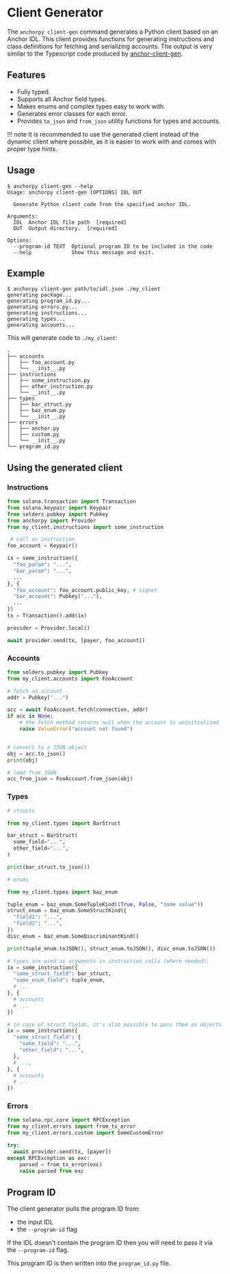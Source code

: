 # Client Generator

The `anchorpy client-gen` command generates a Python client based on an Anchor IDL. This client provides functions for
generating instructions and class definitions for fetching and serializing accounts. The output is very similar
to the Typescript code produced by [anchor-client-gen](https://github.com/kklas/anchor-client-gen).

## Features

- Fully typed.
- Supports all Anchor field types.
- Makes enums and complex types easy to work with.
- Generates error classes for each error.
- Provides `to_json` and `from_json` utility functions for types and accounts.

!!! note
    It is recommended to use the generated client instead of the dynamic client where possible, as it is easier to
    work with and comes with proper type hints.

## Usage

```console
$ anchorpy client-gen --help
Usage: anchorpy client-gen [OPTIONS] IDL OUT

  Generate Python client code from the specified anchor IDL.

Arguments:
  IDL  Anchor IDL file path  [required]
  OUT  Output directory.  [required]

Options:
  --program-id TEXT  Optional program ID to be included in the code
  --help             Show this message and exit.

```

## Example

<div class="termy">

```console
$ anchorpy client-gen path/to/idl.json ./my_client
generating package...
generating program_id.py...
generating errors.py...
generating instructions...
generating types...
generating accounts...
```

</div>

This will generate code to `./my_client`:

```
.
├── accounts
│   ├── foo_account.py
│   └── __init__.py
├── instructions
│   ├── some_instruction.py
│   ├── other_instruction.py
│   └── __init__.py
├── types
│   ├── bar_struct.py
│   ├── baz_enum.py
│   └── __init__.py
├── errors
│   ├── anchor.py
│   ├── custom.py
│   └── __init__.py
└── program_id.py
```

## Using the generated client

### Instructions

```python
from solana.transaction import Transaction
from solana.keypair import Keypair
from solders.pubkey import Pubkey
from anchorpy import Provider
from my_client.instructions import some_instruction

 # call an instruction
foo_account = Keypair()

ix = some_instruction({
  "foo_param": "...",
  "bar_param": "...",
  ...
}, {
  "foo_account": foo_account.public_key, # signer
  "bar_account": Pubkey("..."),
  ...
})
tx = Transaction().add(ix)

provider = Provider.local()

await provider.send(tx, [payer, foo_account])
```

### Accounts

```python
from solders.pubkey import Pubkey
from my_client.accounts import FooAccount

# fetch an account
addr = Pubkey("...")

acc = await FooAccount.fetch(connection, addr)
if acc is None:
    # the fetch method returns null when the account is uninitialized
    raise ValueError("account not found")


# convert to a JSON object
obj = acc.to_json()
print(obj)

# load from JSON
acc_from_json = FooAccount.from_json(obj)
```

### Types

```python
# structs

from my_client.types import BarStruct

bar_struct = BarStruct(
  some_field="...",
  other_field="...",
)

print(bar_struct.to_json())
```

```python
# enums

from my_client.types import baz_enum

tuple_enum = baz_enum.SomeTupleKind((True, False, "some value"))
struct_enum = baz_enum.SomeStructKind({
  "field1": "...",
  "field2": "...",
})
disc_enum = baz_enum.SomeDiscriminantKind()

print(tuple_enum.toJSON(), struct_enum.toJSON(), disc_enum.toJSON())
```

```python
# types are used as arguments in instruction calls (where needed):
ix = some_instruction({
  "some_struct_field": bar_struct,
  "some_enum_field": tuple_enum,
  # ...
}, {
  # accounts
  # ...
})

# in case of struct fields, it's also possible to pass them as objects:
ix = some_instruction({
  "some_struct_field": {
    "some_field": "...",
    "other_field": "...",
  },
  # ...,
}, {
  # accounts
  # ...
})
```

### Errors

```python
from solana.rpc.core import RPCException
from my_client.errors import from_tx_error
from my_client.errors.custom import SomeCustomError

try:
  await provider.send(tx, [payer])
except RPCException as exc:
    parsed = from_tx_error(exc)
    raise parsed from exc
```

## Program ID

The client generator pulls the program ID from:

- the input IDL
- the `--program-id` flag

If the IDL doesn't contain the program ID then you will need to pass it via the `--program-id` flag.

This program ID is then written into the `program_id.py` file.

